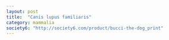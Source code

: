 ```yaml
---
layout: post
title:  "Canis lupus familiaris"
category: mammalia
society6: "http://society6.com/product/bucci-the-dog_print"
---
```



